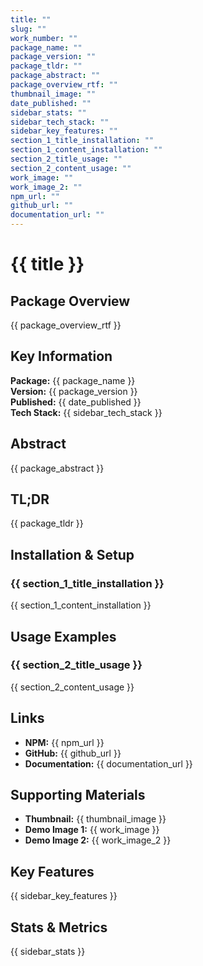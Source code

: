 ```yaml
---
title: ""
slug: ""
work_number: ""
package_name: ""
package_version: ""
package_tldr: ""
package_abstract: ""
package_overview_rtf: ""
thumbnail_image: ""
date_published: ""
sidebar_stats: ""
sidebar_tech_stack: ""
sidebar_key_features: ""
section_1_title_installation: ""
section_1_content_installation: ""
section_2_title_usage: ""
section_2_content_usage: ""
work_image: ""
work_image_2: ""
npm_url: ""
github_url: ""
documentation_url: ""
---
```


# {{ title }}

## Package Overview
{{ package_overview_rtf }}

## Key Information

**Package:** {{ package_name }}  
**Version:** {{ package_version }}  
**Published:** {{ date_published }}  
**Tech Stack:** {{ sidebar_tech_stack }}

## Abstract
{{ package_abstract }}

## TL;DR
{{ package_tldr }}

## Installation & Setup

### {{ section_1_title_installation }}
{{ section_1_content_installation }}

## Usage Examples

### {{ section_2_title_usage }}
{{ section_2_content_usage }}

## Links

- **NPM:** {{ npm_url }}
- **GitHub:** {{ github_url }}
- **Documentation:** {{ documentation_url }}

## Supporting Materials

- **Thumbnail:** {{ thumbnail_image }}
- **Demo Image 1:** {{ work_image }}
- **Demo Image 2:** {{ work_image_2 }}

## Key Features
{{ sidebar_key_features }}

## Stats & Metrics
{{ sidebar_stats }}
